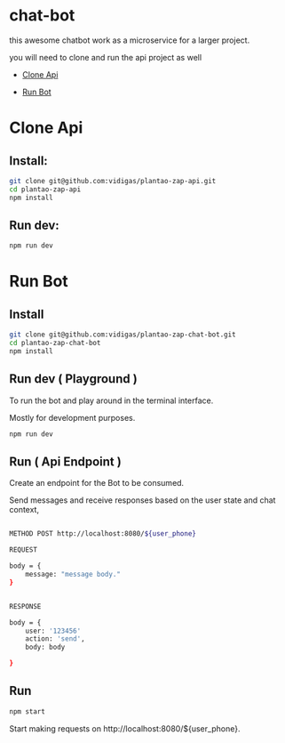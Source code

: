 # chat-bot

this awesome chatbot work as a microservice for a larger project.

you will need to clone and run the api project as well


- [Clone Api](#api)

- [Run Bot](#run-manually-(development))


# Clone Api
## Install:
```bash
git clone git@github.com:vidigas/plantao-zap-api.git
cd plantao-zap-api
npm install
```

## Run dev:
```bash
npm run dev
```


# Run Bot

## Install
```bash
git clone git@github.com:vidigas/plantao-zap-chat-bot.git
cd plantao-zap-chat-bot
npm install
```

## Run dev ( Playground )

To run the bot and play around in the terminal interface.

Mostly for development purposes. 
```bash
npm run dev 
```

## Run ( Api Endpoint )

Create an endpoint for the Bot to be consumed.

Send messages and receive responses based on the user state and chat context,

```bash

METHOD POST http://localhost:8080/${user_phone} 

REQUEST

body = {
	message: "message body."
}


RESPONSE

body = { 
	user: '123456'
	action: 'send',
	body: body

}
```


## Run
```bash
npm start
```

Start making requests on http://localhost:8080/${user_phone}.


